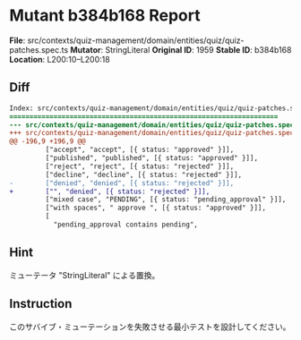 # Mutant b384b168 Report

**File**: src/contexts/quiz-management/domain/entities/quiz/quiz-patches.spec.ts
**Mutator**: StringLiteral
**Original ID**: 1959
**Stable ID**: b384b168
**Location**: L200:10–L200:18

## Diff

```diff
Index: src/contexts/quiz-management/domain/entities/quiz/quiz-patches.spec.ts
===================================================================
--- src/contexts/quiz-management/domain/entities/quiz/quiz-patches.spec.ts	original
+++ src/contexts/quiz-management/domain/entities/quiz/quiz-patches.spec.ts	mutated #1959
@@ -196,9 +196,9 @@
         ["accept", "accept", [{ status: "approved" }]],
         ["published", "published", [{ status: "approved" }]],
         ["reject", "reject", [{ status: "rejected" }]],
         ["decline", "decline", [{ status: "rejected" }]],
-        ["denied", "denied", [{ status: "rejected" }]],
+        ["", "denied", [{ status: "rejected" }]],
         ["mixed case", "PENDING", [{ status: "pending_approval" }]],
         ["with spaces", " approve ", [{ status: "approved" }]],
         [
           "pending_approval contains pending",
```

## Hint

ミューテータ "StringLiteral" による置換。

## Instruction

このサバイブ・ミューテーションを失敗させる最小テストを設計してください。

